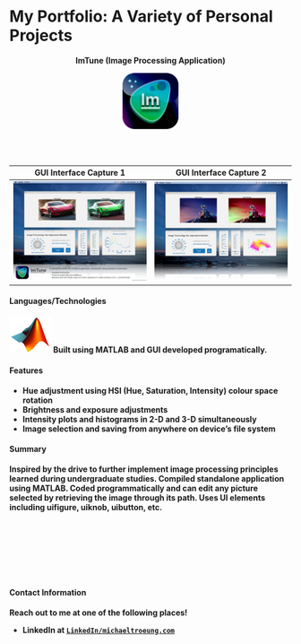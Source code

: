 # My Portfolio: A Variety of Personal Projects


<p align="center">
<b> ImTune (Image Processing Application)

<p align="center">
  <img src="Images/ImTuneIcon.png" width = "100">
</p>

<br/>
<br/>

| GUI Interface Capture 1 | GUI Interface Capture 2 |
| :---: |:---:|
| <img src="Images/ImTune_1.png" width = "500"> |  <img src="Images/ImTune_2.png" width = "500"> | 
</p>

#### Languages/Technologies

<img src="Images/MATLAB_Icon.gif" width = "75"> 
Built using MATLAB and GUI developed programatically.


#### Features
- Hue adjustment using HSI (Hue, Saturation, Intensity) colour space rotation
- Brightness and exposure adjustments
- Intensity plots and histograms in 2-D and 3-D simultaneously
- Image selection and saving from anywhere on device’s file system

#### Summary 
Inspired by the drive to further implement image processing principles learned during undergraduate studies. Compiled standalone application using MATLAB. Coded programmatically and can edit any picture selected by retrieving the image through its path. Uses UI elements including uifigure, uiknob, uibutton, etc.

<br/>
<br/>
<br/>
<br/>
<br/>
<br/>

#### Contact Information
Reach out to me at one of the following places!

- LinkedIn at <a href="https://www.linkedin.com/in/michaeltroeung/" target="_blank">`LinkedIn/michaeltroeung.com`</a>

